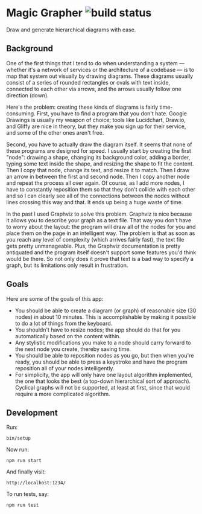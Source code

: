 # Magic Grapher ![build status](https://github.com/mcmire/magic-grapher/workflows/Build/badge.svg)

Draw and generate hierarchical diagrams with ease.

## Background

One of the first things that I tend to do when understanding a system —
whether it's a network of services or the architecture of a codebase —
is to map that system out visually by drawing diagrams.
These diagrams usually consist of a series of rounded rectangles or ovals with text inside,
connected to each other via arrows,
and the arrows usually follow one direction (down).

Here's the problem:
creating these kinds of diagrams is fairly time-consuming.
First, you have to find a program that you don't hate.
Google Drawings is usually my weapon of choice;
tools like Lucidchart, Draw.io, and Gliffy are nice in theory,
but they make you sign up for their service,
and some of the other ones aren't free.

Second, you have to actually draw the diagram itself.
It seems that none of these programs are designed for speed.
I usually start by creating the first "node":
drawing a shape,
changing its background color,
adding a border,
typing some text inside the shape,
and resizing the shape to fit the content.
Then I copy that node,
change its text,
and resize it to match.
Then I draw an arrow in between the first and second node.
Then I copy another node and repeat the process all over again.
Of course, as I add more nodes,
I have to constantly reposition them
so that they don't collide with each other
and so I can clearly see all of the connections between the nodes
without lines crossing this way and that.
It ends up being a huge waste of time.

In the past I used Graphviz to solve this problem.
Graphviz is nice because it allows you to describe your graph as a text file.
That way you don't have to worry about the layout:
the program will draw all of the nodes for you
and place them on the page in an intelligent way.
The problem is that as soon as you reach any level of complexity
(which arrives fairly fast),
the text file gets pretty unmanageable.
Plus, the Graphviz documentation is pretty antiquated
and the program itself doesn't support some features you'd think would be there.
So not only does it prove that text is a bad way to specify a graph,
but its limitations only result in frustration.

## Goals

Here are some of the goals of this app:

* You should be able to create a diagram (or graph) of reasonable size (30 nodes)
  in about 10 minutes.
  This is accomplishable by making it possible to do a lot of things from the keyboard.
* You shouldn't have to resize nodes;
  the app should do that for you automatically
  based on the content within.
* Any stylistic modifications you make to a node
  should carry forward to the next node you create,
  thereby saving time.
* You should be able to reposition nodes as you go,
  but then when you're ready,
  you should be able to press a keystroke
  and have the program reposition all of your nodes intelligently.
* For simplicity, the app will only have one layout algorithm implemented,
  the one that looks the best
  (a top-down hierarchical sort of approach).
  Cyclical graphs will not be supported, at least at first,
  since that would require a more complicated algorithm.

## Development

Run:

    bin/setup

Now run:

    npm run start

And finally visit:

    http://localhost:1234/

To run tests, say:

    npm run test

